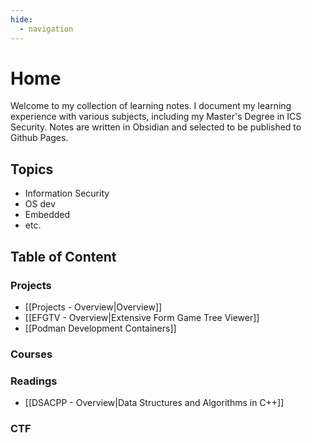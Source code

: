 ```yaml
---
hide:
  - navigation
---
```


# Home
Welcome to my collection of learning notes.
I document my learning experience with various subjects, including my Master's Degree in ICS Security.
Notes are written in Obsidian and selected to be published to Github Pages.

## Topics
- Information Security
- OS dev
- Embedded
- etc.

## Table of Content
### Projects
- [[Projects - Overview|Overview]]
- [[EFGTV - Overview|Extensive Form Game Tree Viewer]]
- [[Podman Development Containers]]

### Courses

### Readings
- [[DSACPP - Overview|Data Structures and Algorithms in C++]]

### CTF
